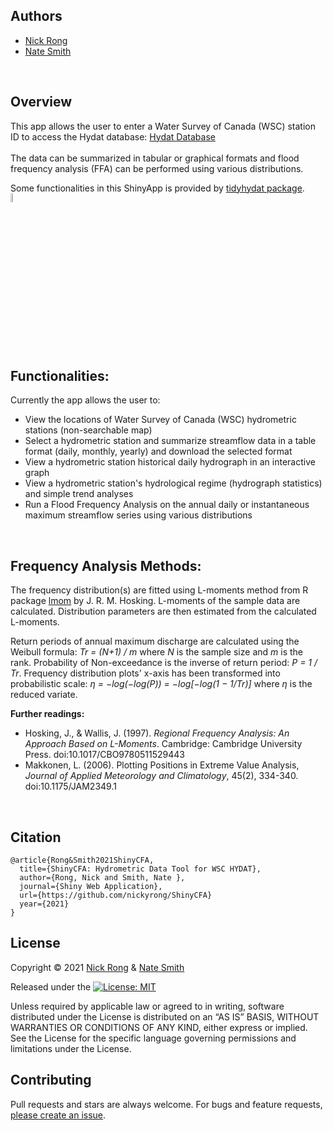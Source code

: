 ## Authors 

* [Nick Rong](https://github.com/nickyrong)
* [Nate Smith](https://github.com/WraySmith)
<br/>

## Overview
This app allows the user to enter a Water Survey of Canada (WSC) station ID to access the Hydat database:
[Hydat Database](https://www.canada.ca/en/environment-climate-change/services/water-overview/quantity/monitoring/survey/data-products-services/national-archive-hydat.html)
<br/><br/>
The data can be summarized in tabular or graphical formats and flood frequency analysis (FFA) can be performed using various distributions.

Some functionalities in this ShinyApp is provided by [tidyhydat package](https://github.com/ropensci/tidyhydat). 
<br/>
<img src="https://github.com/ropensci/tidyhydat/raw/master/man/figures/tidyhydat.png" width="6%" />
<br/>
<br/>


## Functionalities:
Currently the app allows the user to:

- View the locations of Water Survey of Canada (WSC) hydrometric stations (non-searchable map)  
- Select a hydrometric station and summarize streamflow data in a table format (daily, monthly, yearly) and download the selected format  
- View a hydrometric station historical daily hydrograph in an interactive graph 
- View a hydrometric station's hydrological regime (hydrograph statistics) and simple trend analyses 
- Run a Flood Frequency Analysis on the annual daily or instantaneous maximum streamflow series using various distributions 

<br/>

## Frequency Analysis Methods:
The frequency distribution(s) are fitted using L-moments method from R package [lmom](https://cran.r-project.org/web/packages/lmom/index.html) by J. R. M. Hosking. L-moments of the sample data are calculated. Distribution parameters are then estimated from the calculated L-moments.

Return periods of annual maximum discharge are calculated using the Weibull formula: *Tr = (N+1) / m* where *N* is the sample size and *m* is the rank. Probability of Non-exceedance is the inverse of return period: *P = 1 / Tr*. Frequency distribution plots' x-axis has been transformed into probabilistic scale: *η = −log(−log(P)) = −log[−log(1 − 1/Tr)]* where *η* is the reduced variate.

**Further readings:**<br/>
* Hosking, J., & Wallis, J. (1997). *Regional Frequency Analysis: An Approach Based on L-Moments*. Cambridge: Cambridge University Press. doi:10.1017/CBO9780511529443<br/>
* Makkonen, L. (2006). Plotting Positions in Extreme Value Analysis, *Journal of Applied Meteorology and Climatology*, 45(2), 334-340. doi:10.1175/JAM2349.1
<br/>


## Citation
```
@article{Rong&Smith2021ShinyCFA,
  title={ShinyCFA: Hydrometric Data Tool for WSC HYDAT},
  author={Rong, Nick and Smith, Nate },
  journal={Shiny Web Application},
  url={https://github.com/nickyrong/ShinyCFA}
  year={2021}
}
```

## License
Copyright © 2021 [Nick Rong](https://github.com/nickyrong) & [Nate Smith](https://github.com/WraySmith)

Released under the [![License: MIT](https://img.shields.io/badge/License-MIT-yellow.svg)](https://opensource.org/licenses/MIT)

Unless required by applicable law or agreed to in writing, software
distributed under the License is distributed on an “AS IS” BASIS,
WITHOUT WARRANTIES OR CONDITIONS OF ANY KIND, either express or implied.
See the License for the specific language governing permissions and
limitations under the License.
<br/>

## Contributing

Pull requests and stars are always welcome. For bugs and feature requests, [please create an issue](https://github.com/nickyrong/ShinyCFA/issues).
<br/>
<br/>